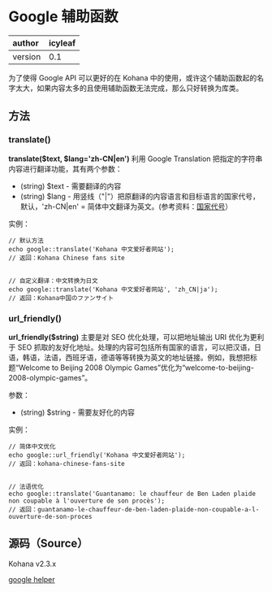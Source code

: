 # Google 辅助函数 #

| author | icyleaf|
|:-------|:-------|
| version | 0.1    |

为了使得 Google API 可以更好的在 Kohana 中的使用，或许这个辅助函数起的名字太大，如果内容太多的且使用辅助函数无法完成，那么只好转换为库类。

## 方法 ##

### translate() ###

**translate($text, $lang='zh-CN|en')** 利用 Google Translation 把指定的字符串内容进行翻译功能，其有两个参数：

  * (string) $text - 需要翻译的内容
  * (string) $lang - 用竖线（"|"）把原翻译的内容语言和目标语言的国家代号，默认，'zh-CN|en' = 简体中文翻译为英文。(参考资料：[国家代号](http://code.google.com/intl/zh-CN/apis/ajaxlanguage/documentation/reference.html)）

实例：
```
// 默认方法
echo google::translate('Kohana 中文爱好者网站');
// 返回：Kohana Chinese fans site


// 自定义翻译：中文转换为日文
echo google::translate('Kohana 中文爱好者网站', 'zh_CN|ja');
// 返回：Kohana中国のファンサイト
```

### url\_friendly() ###

**url\_friendly($string)** 主要是对 SEO 优化处理，可以把地址输出 URI 优化为更利于 SEO 抓取的友好化地址。处理的内容可包括所有国家的语言，可以把汉语，日语，韩语，法语，西班牙语，德语等等转换为英文的地址链接。例如，我想把标题“Welcome to Beijing 2008 Olympic Games”优化为“welcome-to-beijing-2008-olympic-games”。

参数：

  * (string) $string - 需要友好化的内容

实例：
```
// 简体中文优化
echo google::url_friendly('Kohana 中文爱好者网站');
// 返回：kohana-chinese-fans-site


// 法语优化
echo google::translate('Guantanamo: le chauffeur de Ben Laden plaide non coupable à l'ouverture de son procès');
// 返回：guantanamo-le-chauffeur-de-ben-laden-plaide-non-coupable-a-l- ouverture-de-son-proces
```

## 源码（Source） ##

Kohana v2.3.x

[google helper](http://code.google.com/p/kohana-fans-cn/source/browse/trunk/2.3.x/helper/google.php)